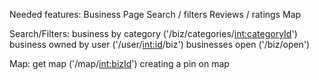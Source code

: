 Needed features:
Business Page
Search / filters
Reviews / ratings
Map

<!-- Users:
get current user ('/user')
get user by id ('/user/<int:id>')
edit user ('/user/<int:id>')
logout user ('/user/<int:id>')
login user ('/session')
signup user ('/session) -->


<!-- Business:
get all businesses ('/biz')
create a business ('/biz')
edit a business ('/biz/<int:bizId>')
delete a business ('/biz/<int:bizId>') -->


Search/Filters:
business by category ('/biz/categories/<int:categoryId>')
business owned by user ('/user/<int:id>/biz')
businesses open ('/biz/open')


<!-- Reviews:
get all reviews ('/reviews')
get all reviews of business ('/biz/<int:bizId>/reviews')
create a review ('/biz/<int:bizId>/reviews)
edit a review ('/biz/<int:bizId>/reviews/<int:reviewId>)
delete a review ('/biz/<int:bizId>/reviews/<int:reviewId>) -->


Map:
get map ('/map/<int:bizId>')
creating a pin on map



